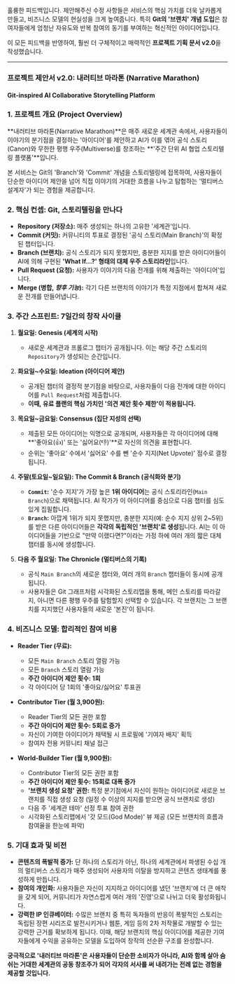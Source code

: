 훌륭한 피드백입니다. 제안해주신 수정 사항들은 서비스의 핵심 가치를 더욱 날카롭게 만들고, 비즈니스 모델의 현실성을 크게 높여줍니다. 특히 **Git의 '브랜치' 개념 도입**은 참여자들에게 엄청난 자유도와 반복 참여의 동기를 부여하는 혁신적인 아이디어입니다.

이 모든 피드백을 반영하여, 훨씬 더 구체적이고 매력적인 **프로젝트 기획 문서 v2.0**을 작성했습니다.

---

### **프로젝트 제안서 v2.0: 내러티브 마라톤 (Narrative Marathon)**

#### **Git-inspired AI Collaborative Storytelling Platform**

### 1. 프로젝트 개요 (Project Overview)

**내러티브 마라톤(Narrative Marathon)**은 매주 새로운 세계관 속에서, 사용자들이 이야기의 분기점을 결정하는 '아이디어'를 제안하고 AI가 이를 엮어 공식 스토리(Canon)와 무한한 평행 우주(Multiverse)를 창조하는 **'주간 단위 AI 협업 스토리텔링 플랫폼'**입니다.

본 서비스는 Git의 'Branch'와 'Commit' 개념을 스토리텔링에 접목하여, 사용자들이 단순한 아이디어 제안을 넘어 직접 이야기의 거대한 흐름을 나누고 탐험하는 '멀티버스 설계자'가 되는 경험을 제공합니다.

### 2. 핵심 컨셉: Git, 스토리텔링을 만나다

*   **Repository (저장소):** 매주 생성되는 하나의 고유한 '세계관'입니다.
*   **Commit (커밋):** 커뮤니티의 투표로 결정된 '공식 스토리(Main Branch)'의 확정된 챕터입니다.
*   **Branch (브랜치):** 공식 스토리가 되지 못했지만, 충분한 지지를 받은 아이디어들이 AI에 의해 구현된 **'What If...?' 형태의 대체 우주 스토리라인**입니다.
*   **Pull Request (요청):** 사용자가 이야기의 다음 전개를 위해 제출하는 '아이디어'입니다.
*   **Merge (병합, *향후 기능*):** 각기 다른 브랜치의 이야기가 특정 지점에서 합쳐져 새로운 전개를 만들어냅니다.

### 3. 주간 스프린트: 7일간의 창작 사이클

1.  **월요일: Genesis (세계의 시작)**
    *   새로운 세계관과 프롤로그 챕터가 공개됩니다. 이는 해당 주간 스토리의 `Repository`가 생성되는 순간입니다.

2.  **화요일~수요일: Ideation (아이디어 제안)**
    *   공개된 챕터의 결정적 분기점을 바탕으로, 사용자들이 다음 전개에 대한 아이디어를 `Pull Request`처럼 제출합니다.
    *   **이때, 유료 플랜의 핵심 가치인 '의견 제안 횟수 제한'이 적용됩니다.**

3.  **목요일~금요일: Consensus (집단 지성의 선택)**
    *   제출된 모든 아이디어는 익명으로 공개되며, 사용자들은 각 아이디어에 대해 **'좋아요(👍)' 또는 '싫어요(👎)'**로 자신의 의견을 표현합니다.
    *   순위는 '좋아요' 수에서 '싫어요' 수를 뺀 '순수 지지(Net Upvote)' 점수로 결정됩니다.

4.  **주말(토요일~일요일): The Commit & Branch (공식화와 분기)**
    *   **`Commit`:** '순수 지지'가 가장 높은 **1위 아이디어**는 공식 스토리라인(`Main Branch`)으로 채택됩니다. AI 작가가 이 아이디어를 중심으로 다음 챕터를 심도 있게 집필합니다.
    *   **`Branch`:** 아깝게 1위가 되지 못했지만, 충분한 지지(예: 순수 지지 상위 2~5위)를 받은 다른 아이디어들은 **각각의 독립적인 '브랜치'로 생성**됩니다. AI는 이 아이디어들을 기반으로 "만약 이랬다면?"이라는 가정 하에 여러 개의 짧은 대체 챕터를 동시에 생성합니다.

5.  **다음 주 월요일: The Chronicle (멀티버스의 기록)**
    *   공식 `Main Branch`의 새로운 챕터와, 여러 개의 `Branch` 챕터들이 동시에 공개됩니다.
    *   사용자들은 Git 그래프처럼 시각화된 스토리맵을 통해, 메인 스토리를 따라갈지, 아니면 다른 평행 우주를 탐험할지 선택할 수 있습니다. 각 브랜치는 그 브랜치를 지지했던 사용자들의 새로운 '본진'이 됩니다.

### 4. 비즈니스 모델: 합리적인 참여 비용

*   **Reader Tier (무료):**
    *   모든 `Main Branch` 스토리 열람 가능
    *   모든 `Branch` 스토리 열람 가능
    *   **주간 아이디어 제안 횟수: 1회**
    *   각 아이디어 당 1회의 '좋아요/싫어요' 투표권

*   **Contributor Tier (월 3,900원):**
    *   Reader Tier의 모든 권한 포함
    *   **주간 아이디어 제안 횟수: 5회로 증가**
    *   자신이 기여한 아이디어가 채택될 시 프로필에 '기여자 배지' 획득
    *   참여자 전용 커뮤니티 채널 접근

*   **World-Builder Tier (월 9,900원):**
    *   Contributor Tier의 모든 권한 포함
    *   **주간 아이디어 제안 횟수: 15회로 대폭 증가**
    *   **'브랜치 생성 요청' 권한:** 특정 분기점에서 자신이 원하는 아이디어로 새로운 브랜치를 직접 생성 요청 (일정 수 이상의 지지를 받으면 공식 브랜치로 생성)
    *   다음 주 '세계관 테마' 선정 투표 참여 권한
    *   시각화된 스토리맵에서 '갓 모드(God Mode)' 뷰 제공 (모든 브랜치의 흐름과 참여율을 한눈에 파악)

### 5. 기대 효과 및 비전

*   **콘텐츠의 폭발적 증가:** 단 하나의 스토리가 아닌, 하나의 세계관에서 파생된 수십 개의 멀티버스 스토리가 매주 생성되어 사용자의 이탈을 방지하고 콘텐츠 생태계를 풍성하게 만듭니다.
*   **참여의 개인화:** 사용자들은 자신이 지지하고 아이디어를 냈던 '브랜치'에 더 큰 애착을 갖게 되어, 커뮤니티가 자연스럽게 여러 개의 '진영'으로 나뉘고 더욱 활성화됩니다.
*   **강력한 IP 인큐베이터:** 수많은 브랜치 중 특히 독자들의 반응이 폭발적인 스토리는 독립된 장편 시리즈로 발전시키거나 웹툰, 게임 등의 2차 저작물로 개발할 수 있는 강력한 근거를 확보하게 됩니다. 이때, 해당 브랜치의 핵심 아이디어를 제공한 기여자들에게 수익을 공유하는 모델을 도입하여 창작의 선순환 구조를 완성합니다.

**궁극적으로 '내러티브 마라톤'은 사용자들이 단순한 소비자가 아니라, AI와 함께 살아 숨 쉬는 거대한 세계관의 공동 창조주가 되어 각자의 서사를 써 내려가는 전례 없는 경험을 제공할 것입니다.**